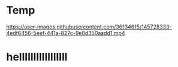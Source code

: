 # Temp


https://user-images.githubusercontent.com/36134615/145728333-4edf6456-5eef-441a-827c-9e8d350aadd1.mp4 

# helllllllllllllllll

